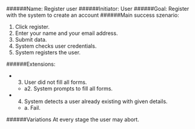 ######Name: Register user
######Initiator: User
######Goal: Register with the system to create an account
######Main success szenario:
1. Click register.
2. Enter your name and your email address.
3. Submit data.
4. System checks user credentials.
5. System registers the user.

######Extensions:
* 3. User did not fill all forms.
  * a2. System prompts to fill all forms.
* 4. System detects a user already existing with given details.
  * a. Fail.

######Variations
At every stage the user may abort.
